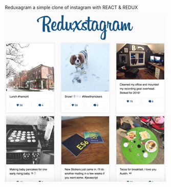 Reduxagram a simple clone of instagram with REACT & REDUX

![Alt text](./sample/sample1.png "Title")
